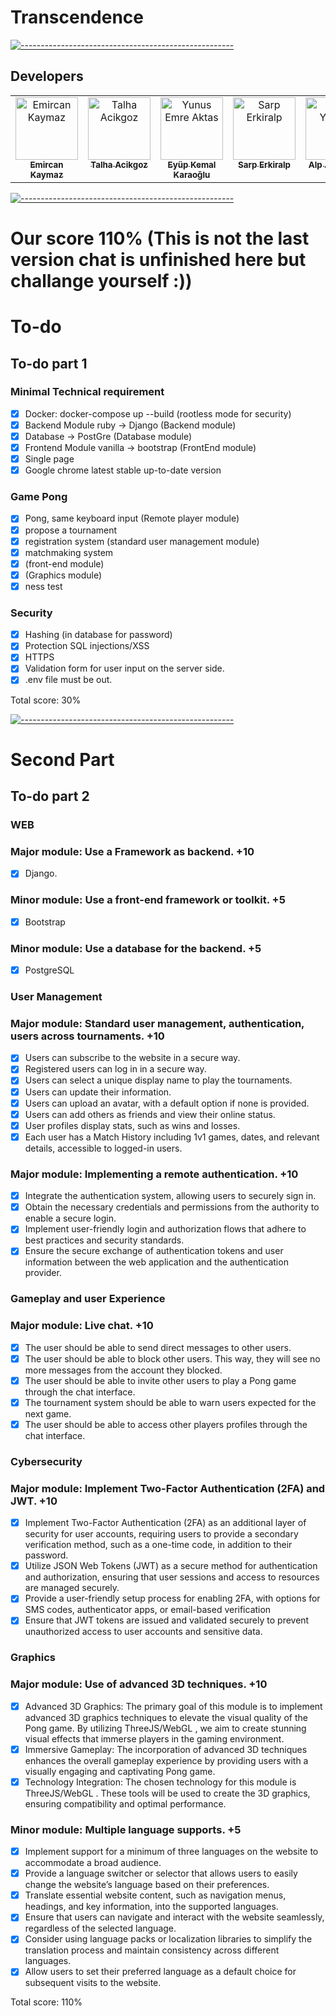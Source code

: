 # Transcendence

[![-----------------------------------------------------](
https://raw.githubusercontent.com/andreasbm/readme/master/assets/lines/aqua.png)](https://github.com/alpardayalman?tab=repositories)

## Developers
<table>
  <tbody>
    <tr>
      <td align="center" valign="top" width="20%"><a href="https://github.com/EmirKymz"><img src="https://avatars.githubusercontent.com/u/99013427?v=4" width="100px;" alt="Emircan Kaymaz"/><br /><sub><b>Emircan Kaymaz</b></sub></a><br /></td>
      <td align="center" valign="top" width="20%"><a href="https://github.com/TalhaAcikgoz"><img src="https://avatars.githubusercontent.com/u/89697506?v=4" width="100px;" alt="Talha Acikgoz"/><br /><sub><b>Talha Acikgoz</b></sub></a><br /></td>
      <td align="center" valign="top" width="20%"><a href="https://github.com/yeaktas"><img src="https://avatars.githubusercontent.com/u/77548515?v=4" width="100px;" alt="Yunus Emre Aktas"/><br /><sub><b>Eyüp Kemal Karaoğlu</b></sub></a><br /></td>
      <td align="center" valign="top" width="20%"><a href="https://github.com/Higlix"><img src="https://avatars.githubusercontent.com/u/109249128?v=4" width="100px;" alt="Sarp Erkiralp"/><br /><sub><b>Sarp Erkiralp</b></sub></a><br /> 
</td>
      <td align="center" valign="top" width="20%"><a href="https://github.com/alpardayalman"><img src="https://avatars.githubusercontent.com/u/82611850?v=4" width="100px;" alt="Alp A. Yalman"/><br /><sub><b>Alp A. Yalman</b></sub></a><br /></td>
    </tr>
  </table>
</tbody>

[![-----------------------------------------------------](
https://raw.githubusercontent.com/andreasbm/readme/master/assets/lines/aqua.png)](https://github.com/alpardayalman?tab=repositories)

# Our score 110% (This is not the last version chat is unfinished here but challange yourself :))
# To-do
## To-do part 1 ##
### Minimal Technical requirement
- [x] Docker: docker-compose up --build (rootless mode for security)
- [x] Backend Module ruby -> Django (Backend module)
- [x] Database -> PostGre (Database module)
- [x] Frontend Module vanilla -> bootstrap (FrontEnd module)
- [x] Single page
- [x] Google chrome latest stable up-to-date version
### Game Pong
- [x] Pong, same keyboard input (Remote player module)
- [x] propose a tournament
- [x] registration system (standard user management module)
- [x] matchmaking system
- [x] (front-end module)
- [x] (Graphics module)
- [x] ness test
### Security
- [x] Hashing (in database for password)
- [x] Protection SQL injections/XSS
- [x] HTTPS
- [x] Validation form for user input on the server side.
- [x] .env file must be out.

Total score: 30%

[![-----------------------------------------------------](
https://raw.githubusercontent.com/andreasbm/readme/master/assets/lines/aqua.png)](https://github.com/alpardayalman?tab=repositories)


# Second Part #
## To-do part 2
### WEB #
### Major module: Use a Framework as backend. +10
- [x] Django.
### Minor module: Use a front-end framework or toolkit. +5
- [x] Bootstrap
### Minor module: Use a database for the backend. +5
- [x] PostgreSQL
### User Management #
### Major module: Standard user management, authentication, users across tournaments. +10
- [x] Users can subscribe to the website in a secure way.
- [x] Registered users can log in in a secure way.
- [x] Users can select a unique display name to play the tournaments.
- [x] Users can update their information.
- [x] Users can upload an avatar, with a default option if none is provided.
- [x] Users can add others as friends and view their online status.
- [x] User profiles display stats, such as wins and losses.
- [x] Each user has a Match History including 1v1 games, dates, and relevant details, accessible to logged-in users.
### Major module: Implementing a remote authentication. +10
- [x] Integrate the authentication system, allowing users to securely sign in.
- [x] Obtain the necessary credentials and permissions from the authority to enable a secure login.
- [x] Implement user-friendly login and authorization flows that adhere to best practices and security standards.
- [x] Ensure the secure exchange of authentication tokens and user information between the web application and the authentication provider.
### Gameplay and user Experience #
### Major module: Live chat. +10
- [x] The user should be able to send direct messages to other users.
- [x] The user should be able to block other users. This way, they will see no more messages from the account they blocked.
- [x] The user should be able to invite other users to play a Pong game through the chat interface.
- [x] The tournament system should be able to warn users expected for the next game.
- [x] The user should be able to access other players profiles through the chat interface.
### Cybersecurity #
### Major module: Implement Two-Factor Authentication (2FA) and JWT. +10
- [x] Implement Two-Factor Authentication (2FA) as an additional layer of security for user accounts, requiring users to provide a secondary verification method, such as a one-time code, in addition to their password.
- [x] Utilize JSON Web Tokens (JWT) as a secure method for authentication and authorization, ensuring that user sessions and access to resources are managed securely.
- [x] Provide a user-friendly setup process for enabling 2FA, with options for SMS codes, authenticator apps, or email-based verification
- [x] Ensure that JWT tokens are issued and validated securely to prevent unauthorized access to user accounts and sensitive data.

### Graphics #
### Major module: Use of advanced 3D techniques. +10
- [x] Advanced 3D Graphics: The primary goal of this module is to implement advanced 3D graphics techniques to elevate the visual quality of the Pong game. By utilizing ThreeJS/WebGL , we aim to create stunning visual effects that immerse players in the gaming environment.
- [x] Immersive Gameplay: The incorporation of advanced 3D techniques enhances the overall gameplay experience by providing users with a visually engaging and captivating Pong game.
- [x] Technology Integration: The chosen technology for this module is ThreeJS/WebGL . These tools will be used to create the 3D graphics, ensuring compatibility and optimal performance.
### Minor module: Multiple language supports. +5
- [x] Implement support for a minimum of three languages on the website to accommodate a broad audience.
- [x] Provide a language switcher or selector that allows users to easily change the website’s language based on their preferences.
- [x] Translate essential website content, such as navigation menus, headings, and key information, into the supported languages.
- [x] Ensure that users can navigate and interact with the website seamlessly, regardless of the selected language.
- [x] Consider using language packs or localization libraries to simplify the translation process and maintain consistency across different languages.
- [x] Allow users to set their preferred language as a default choice for subsequent visits to the website.

Total score: 110%

